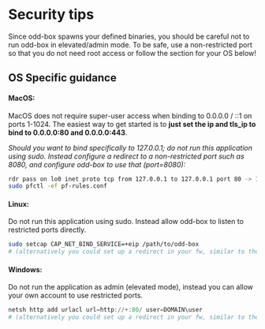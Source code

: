 # Security tips

Since odd-box spawns your defined binaries, you should be careful not to run odd-box in elevated/admin mode. To be safe, use a non-restricted port so that you do not need root access or follow the section for your OS below!

## OS Specific guidance

#### MacOS:

MacOS does not require super-user access when binding to 0.0.0.0 / ::1 on ports 1-1024. The easiest way to get started is to **just set the ip and tls_ip to bind to 0.0.0.0:80 and 0.0.0.0:443**.

*Should you want to bind specifically to 127.0.0.1; do not run this application using sudo. Instead configure a redirect to a non-restricted port such as 8080, and configure odd-box to use that (port=8080):*

```bash
rdr pass on lo0 inet proto tcp from 127.0.0.1 to 127.0.0.1 port 80 -> 127.0.0.1 port 8080
sudo pfctl -ef pf-rules.conf
```


#### Linux:

Do not run this application using sudo. Instead allow odd-box to listen to restricted ports directly.

```bash
sudo setcap CAP_NET_BIND_SERVICE=+eip /path/to/odd-box
# (alternatively you could set up a redirect in your fw, similar to the MacOS section)
```

#### Windows:

Do not run the application as admin (elevated mode), instead you can allow your own account to use restricted ports.

```powershell
netsh http add urlacl url=http://+:80/ user=DOMAIN\user
# (alternatively you could set up a redirect in your fw, similar to the MacOS section)
```
